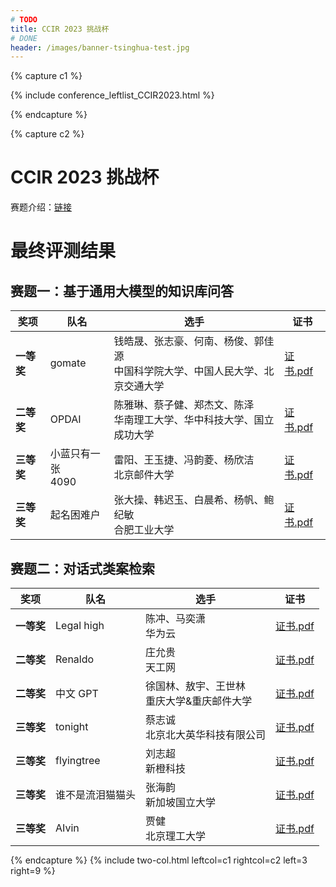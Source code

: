 ```yaml
---
# TODO
title: CCIR 2023 挑战杯
# DONE
header: /images/banner-tsinghua-test.jpg
---
```


{% capture c1 %}

{% include conference_leftlist_CCIR2023.html %}

{% endcapture %}

{% capture c2 %}

<!-- TODO -->

# <i class="fas fa-feather-alt"></i> CCIR 2023 挑战杯

赛题介绍：<a href="https://www.datafountain.cn/special/CCIR2023?preview=true">链接</a>

# **最终评测结果**

## 赛题一：基于通用大模型的知识库问答

<style>
table { margin: auto; }
</style>

| 奖项       | 队名                 | 选手                                                                             | 证书                          |
| ---------- | -------------------- | -------------------------------------------------------------------------------- | ----------------------------- |
| **一等奖** | gomate               | 钱皓晟、张志豪、何南、杨俊、郭佳源<br>中国科学院大学、中国人民大学、北京交通大学 | [证书.pdf](./assets/s1_1.pdf) |
| **二等奖** | OPDAI                | 陈雅琳、蔡子健、郑杰文、陈泽<br>华南理工大学、华中科技大学、国立成功大学         | [证书.pdf](./assets/s1_2.pdf) |
| **三等奖** | 小蓝只有一张<br>4090 | 雷阳、王玉捷、冯韵菱、杨欣洁<br>北京邮件大学                                     | [证书.pdf](./assets/s1_3.pdf) |
| **三等奖** | 起名困难户           | 张大操、韩迟玉、白晨希、杨帆、鲍纪敏<br>合肥工业大学                             | [证书.pdf](./assets/s1_4.pdf) |

## 赛题二：对话式类案检索

<style>
table { margin: auto; }
</style>

| 奖项       | 队名             | 选手                                          | 证书                          |
| ---------- | ---------------- | --------------------------------------------- | ----------------------------- |
| **一等奖** | Legal high       | 陈冲、马奕潇<br>华为云                        | [证书.pdf](./assets/s2_1.pdf) |
| **二等奖** | Renaldo          | 庄允贵<br>天工网                              | [证书.pdf](./assets/s2_2.pdf) |
| **二等奖** | 中文 GPT         | 徐国林、敖宇、王世林<br>重庆大学&重庆邮件大学 | [证书.pdf](./assets/s2_3.pdf) |
| **三等奖** | tonight          | 蔡志诚<br>北京北大英华科技有限公司            | [证书.pdf](./assets/s2_4.pdf) |
| **三等奖** | flyingtree       | 刘志超<br>新橙科技                            | [证书.pdf](./assets/s2_5.pdf) |
| **三等奖** | 谁不是流泪猫猫头 | 张海韵<br>新加坡国立大学                      | [证书.pdf](./assets/s2_6.pdf) |
| **三等奖** | AIvin            | 贾健<br>北京理工大学                          | [证书.pdf](./assets/s2_7.pdf) |

<!-- DONE -->

{% endcapture %}
{% include two-col.html leftcol=c1 rightcol=c2 left=3 right=9 %}
